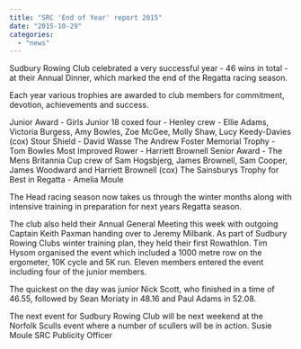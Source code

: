 ```yaml
---
title: "SRC 'End of Year' report 2015"
date: "2015-10-29"
categories:
  - "news"
---
```


Sudbury Rowing Club celebrated a very successful year - 46 wins in total - at their Annual Dinner, which marked the end of the Regatta racing season.

Each year various trophies are awarded to club members for commitment, devotion, achievements and success.

Junior Award - Girls Junior 18 coxed four - Henley crew - Ellie Adams, Victoria Burgess, Amy Bowles, Zoe McGee, Molly Shaw, Lucy Keedy-Davies (cox) Stour Shield - David Wasse The Andrew Foster Memorial Trophy - Tom Bowles Most Improved Rower - Harriett Brownell Senior Award - The Mens Britannia Cup crew of Sam Hogsbjerg, James Brownell, Sam Cooper, James Woodward and Harriett Brownell (cox) The Sainsburys Trophy for Best in Regatta - Amelia Moule

The Head racing season now takes us through the winter months along with intensive training in preparation for next years Regatta season.

The club also held their Annual General Meeting this week with outgoing Captain Keith Paxman handing over to Jeremy Milbank. As part of Sudbury Rowing Clubs winter training plan, they held their first Rowathlon. Tim Hysom organised the event which included a 1000 metre row on the ergometer, 10K cycle and 5K run. Eleven members entered the event including four of the junior members.

The quickest on the day was junior Nick Scott, who finished in a time of 46.55, followed by Sean Moriaty in 48.16 and Paul Adams in 52.08.

The next event for Sudbury Rowing Club will be next weekend at the Norfolk Sculls event where a number of scullers will be in action. Susie Moule SRC Publicity Officer
